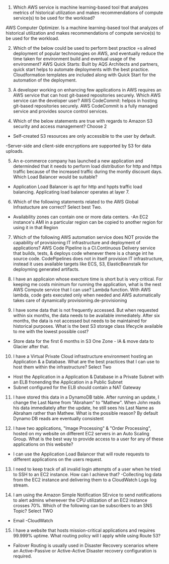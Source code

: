 1) Which AWS service is machine learning-based tool that analyzes metrics of historical utilization and makes recommendations of compute service(s) to be used for the workload?

AWS Computer Optimizer. Is a machine learning-based tool that analyzes of historical utilization and makes recommendations of compute service(s) to be used for the workload. 

2) Which of the below could be used to perform best practice =s alined deployment of popular technonogies on AWS, and eventually reduce the time taken for environment build and eventual usage of the environment?
AWS Quick Starts: Built by AQS Architects and partners, quick start helps to automate deployments with the best practice. Cloudformation templates are included along with Quick Start for the automation of the deployment. 

3) A developer working on enhancing few applications in AWS requires an AWS service that can host git-based repositories securely. Which AWS service can the developer user?
AWS CodeCommit: helpos in hosting git-based repositories securely. AWS CodeCommit is a fully managed service and provides source control services. 

4) Which of the below statements are true with regards to Amazon S3 security and access management? Choose 2
- Self-created S3 resources are only accessible to the user by default.

-Server-side and client-side encryptions are supported by S3 for data uploads.

5) An e-commerce company has launched a new application and determinded that it needs to perform load distribution for http and https traffic because of the increased traffic during the montly discount days. Which Load Balancer would be suitable?
- Application Load Balancer is apt for http and hppts traffic load balancing. Applicating load balancer operates at layer 7.

6) Which of the following statements related to the AWS Global Infrastucture are correct? Select best Two.
- Availability zones can contain one or more data centers.
-An EC2 instance's AMI in a particular region can be copied to another region for using it in that Region

7) Which of the following AWS automation service does NOT provide the capability of provisioning IT infrastructure and deployment of applications?
AWS Code Pipeline is a CI.Continuous Delivery service that builds, tests, & deploys code whenever there is a change int he source code. CodePipelines does not in itself provision IT infrastructure, instead it uses available targets like ECS, S3, ElasticBeanstalk for deployming generated artifacts. 

8) I have an applicaion whose execture time is short but is very critical. For keeping me costs minimum for running the application, what is the nest AWS Compute service that I can use?
Lambda function. With AWS lambda, code gets executed only when needed and AWS automatically takes care of dynamically provisioning.de-provisioning 

9) I have some data that is not frequently accessed. But when requested within six months, the data needs to be available immediately. After six months, the data is not accessed but needs to be maintained for historical purposes. What is the best S3 storage class lifecycle available to me with the lowest possible cost?
- Store data for the first 6 months in S3 One Zone - IA & move data to Glacier after that.

10) I have a Virtual Private Cloud infrastructure environment hosting an Application & a Database. What are the best practices that I can use to host them within the infrastructure? Select Two
- Host the Application in a Application & Database in a Private Subnet with an ELB fronending the Application in a Public Subnet
- Subnet configured for the ELB should contain a NAT Gateway

11)  I have stored this data in a DynamoDB table. After running an update, I change the Last Name from "Abraham" to "Mathew". When John reads his data immediately after the update, he still sees his Last Name as Abraham rather than Mathew. What is the possible reason?
By default Dynamo DB reads are eventually consistent

12) I have two applications, "Image Processing" & "Order Processing", hosted on my website on different EC2 servers in an Auto Scaling Group. What is the best way to provide access to a user for any of these applications on this website?
- I can use the Application Load Balancer that will route requests to different applications on the users request. 


13) I need to keep track of all invalid login attempts of a user when he tried to SSH to an EC2 instance. How can I achieve that?
-Collecting log data from the EC2 instance and delivering them to a CloudWatch Logs log stream.

14) I am using the Amazon Simple Notification SErvice to send notifications to alert admins whereever the CPU utilization of an EC2 instance crosses 70%. Which of the following can be subscribers to an SNS Topic? Select TWO
- Email
-CloudWatch

15) I have a website that hosts mission-critical applications and requires 99.999% uptime. What routing policy will I apply while using Route 53?
- Failover Routing is usually used in Disaster Recovery scenarios where an Active-Passive or Active-Active Disaster recovery configuration is required.
